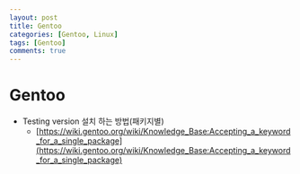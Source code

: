 ```yaml
---
layout: post
title: Gentoo
categories: [Gentoo, Linux]
tags: [Gentoo]
comments: true
--- 
```


# Gentoo
  * Testing version 설치 하는 방법(패키지별)
    * [https://wiki.gentoo.org/wiki/Knowledge_Base:Accepting_a_keyword_for_a_single_package](https://wiki.gentoo.org/wiki/Knowledge_Base:Accepting_a_keyword_for_a_single_package)

